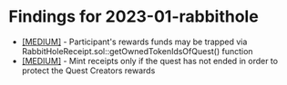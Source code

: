 # Findings for 2023-01-rabbithole 

- [[MEDIUM]]([MEDIUM]-Participant's_rewards_funds_may_be_trapped_via_RabbitHoleReceipt.sol::getOwnedTokenIdsOfQuest()_function/README.md) - Participant's rewards funds may be trapped via RabbitHoleReceipt.sol::getOwnedTokenIdsOfQuest() function
- [[MEDIUM]]([MEDIUM]-Mint_receipts_only_if_the_quest_has_not_ended_in_order_to_protect_the_Quest_Creators_rewards/README.md) - Mint receipts only if the quest has not ended in order to protect the Quest Creators rewards
